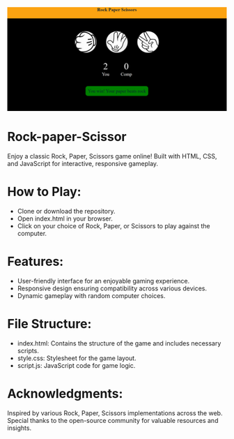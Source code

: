 
<img src="Screenshot 2024-05-06 190925.png">

# Rock-paper-Scissor

Enjoy a classic Rock, Paper, Scissors game online! Built with HTML, CSS, and JavaScript for interactive, responsive gameplay.

# How to Play:

<ul>
  <li>Clone or download the repository.</li>
  <li>Open index.html in your browser.</li>
  <li>Click on your choice of Rock, Paper, or Scissors to play against the computer.</li>
</ul>

# Features:

<ul>
  <li>User-friendly interface for an enjoyable gaming experience.</li>
  <li>Responsive design ensuring compatibility across various devices.</li>
  <li>Dynamic gameplay with random computer choices.</li>
</ul>

# File Structure:

<ul>
  <li>index.html: Contains the structure of the game and includes necessary scripts.</li>
  <li>style.css: Stylesheet for the game layout.</li>
  <li>script.js: JavaScript code for game logic.</li>
</ul>

# Acknowledgments:

Inspired by various Rock, Paper, Scissors implementations across the web. Special thanks to the open-source community for valuable resources and insights.
